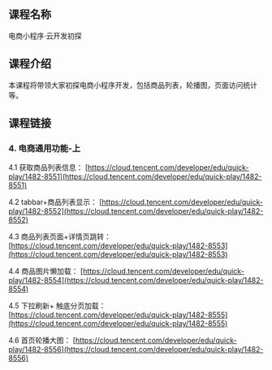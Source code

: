 ## 课程名称

电商小程序·云开发初探

## 课程介绍

本课程将带领大家初探电商小程序开发，包括商品列表，轮播图，页面访问统计等。

## 课程链接

### 4. 电商通用功能-上

4.1 获取商品列表信息：
[https://cloud.tencent.com/developer/edu/quick-play/1482-8551](https://cloud.tencent.com/developer/edu/quick-play/1482-8551)

4.2 tabbar+商品列表显示：
[https://cloud.tencent.com/developer/edu/quick-play/1482-8552](https://cloud.tencent.com/developer/edu/quick-play/1482-8552)

4.3 商品列表页面+详情页跳转：
[https://cloud.tencent.com/developer/edu/quick-play/1482-8553](https://cloud.tencent.com/developer/edu/quick-play/1482-8553)

4.4 商品图片懒加载：
[https://cloud.tencent.com/developer/edu/quick-play/1482-8554](https://cloud.tencent.com/developer/edu/quick-play/1482-8554)

4.5 下拉刷新+ 触底分页加载：
[https://cloud.tencent.com/developer/edu/quick-play/1482-8555](https://cloud.tencent.com/developer/edu/quick-play/1482-8555)

4.6 首页轮播大图：
[https://cloud.tencent.com/developer/edu/quick-play/1482-8556](https://cloud.tencent.com/developer/edu/quick-play/1482-8556)
